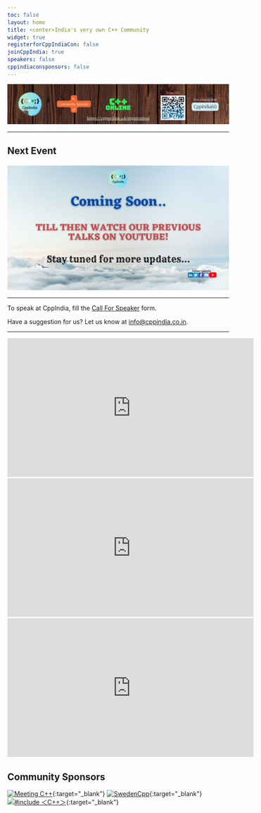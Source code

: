 ```yaml
---
toc: false
layout: home
title: <center>India's very own C++ Community
widget: true
registerforCppIndiaCon: false
joinCppIndia: true
speakers: false
cppindiaconsponsors: false
---
```

<!-- [![CppIndiaCon](/conference/2023/graphics/banner.png "CppIndiaCon2023")](/conference/2023/conference_home/) -->
[![C++ Online](/Sponsors/C++Online.jpg "C++ Online")](#)

<!-- Secure your spot at **CppIndiaCon 2023** - *The C++ festival of India*! <br> -->
<!-- [Register here](/conference/2023/CppIndiaCon-reg-form/) || [Schedule](/conference/2023/schedule/) -->

---

<!-- [![CppIndiaCon](/assets/images/hackathon/TTD.png "TTD Hackathon 2023")](/hackthon/hackathon2023) -->

[//]: # (Date time format: YYYY-MM-DDTHH:MM:SS.000+05:30)

<div id="event-timer" data-event-date="2024-02-03T11:00:00.000+05:30" data-event-duration="60">
    <h2 id="event-heading">Next Event<br></h2>
    <p style="text-align: center;font-size: 1.5em;">
        <strong id="event-countdown-timer"></strong>
    </p>
</div>

<a href="/_pages/join_us" id="session-banner" style="display:none;">
    <img src="assets\images\SessionPost\session_banner.jpg" alt="Next Session" title="Next Session">
</a>

<a href="/_pages/join_us" id="coming-soon-banner" style="display:block;">
    <img src="assets\images\SessionPost\coming_soon_banner.jpg" alt="Coming Soon!" title="Coming Soon">
</a>

<!-- <script src="https://platform.linkedin.com/in.js" type="text/javascript">lang: en_US</script>
<script type="IN/Share" data-url="https://www.cppindia.co.in"></script> -->

---

To speak at CppIndia, fill the [Call For Speaker](/callforspeakers/call_for_speakers/) form.

Have a suggestion for us? Let us know at <info@cppindia.co.in>.

---
<iframe width="560" height="315" src="https://www.youtube.com/embed/zvvJi5yY0IU?si=XjZRURtHWah_4_l1" title="YouTube video player" frameborder="0" allow="accelerometer; autoplay; clipboard-write; encrypted-media; gyroscope; picture-in-picture; web-share" allowfullscreen></iframe>
<br>
<iframe width="560" height="315" src="https://www.youtube.com/embed/44PVxwmsCYo?si=ZLycGzWiVvEvrO_y" title="YouTube video player" frameborder="0" allow="accelerometer; autoplay; clipboard-write; encrypted-media; gyroscope; picture-in-picture; web-share" allowfullscreen></iframe>
<br>
<iframe width="560" height="315" src="https://www.youtube.com/embed/cZ6YtUsCUTw" title="YouTube video player" frameborder="0" allow="accelerometer; autoplay; clipboard-write; encrypted-media; gyroscope; picture-in-picture; web-share" allowfullscreen></iframe>
<br>

<!-- ## Giveaway Sponsors

[![jetbrains](/Sponsors/jetbrains.png)](https://www.jetbrains.com){:target="_blank"}  -->

## Community Sponsors

[![Meeting C++](/Sponsors/meeting_cpp.png "Meeting C++")](https://www.meetingcpp.com){:target="_blank"} 
[![SwedenCpp](/Sponsors/SwedenCppOfficial.png "SwedenCpp")](https://www.swedencpp.se){:target="_blank"} 
[![#include ＜C++＞](/Sponsors/include_logo.png "#include ＜C++＞")](https://www.includecpp.org/){:target="_blank"} 

